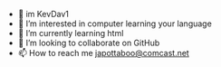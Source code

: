 - 👋 im KevDav1
- 👀 I’m interested in computer learning your language 
- 🌱 I’m currently learning html
- 💞️ I’m looking to collaborate on GitHub
- 📫 How to reach me japottaboo@comcast.net

<!---
japottatwee is a ✨ special ✨ repository because its `README.md` (Japottatwee) appears on your GitHub profile.
You can click the Preview link to take a look at your changes.
--->
